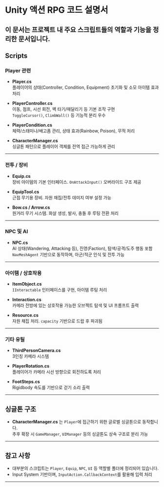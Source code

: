 # Unity 액션 RPG 코드 설명서

이 문서는 프로젝트 내 주요 스크립트들의 역할과 기능을 정리한 문서입니다.  
---

##  Scripts

### Player 관련

- **Player.cs**  
  플레이어의 상태(Controller, Condition, Equipment) 초기화 및 소모 아이템 효과 처리

- **PlayerController.cs**  
  이동, 점프, 시선 회전, 벽 타기/매달리기 등 기본 조작 구현  
  `ToggleCursor()`, `ClimbWall()` 등 기능적 분리 우수

- **PlayerCondition.cs**  
  체력/스태미나/배고픔 관리, 상태 효과(Rainbow, Poison), 무적 처리

- **CharacterManager.cs**  
  싱글톤 패턴으로 플레이어 객체를 전역 접근 가능하게 관리

---

###  전투 / 장비

- **Equip.cs**  
  장비 아이템의 기본 인터페이스. `OnAttackInput()` 오버라이드 구조 제공

- **EquipTool.cs**  
  근접 무기용 장비. 자원 채집/전투 데미지 여부 설정 가능

- **Bow.cs / Arrow.cs**  
  원거리 무기 시스템. 화살 생성, 발사, 충돌 후 루팅 전환 처리

---

###  NPC 및 AI

- **NPC.cs**  
  AI 상태(Wandering, Attacking 등), 진영(Faction), 탐색/공격/도주 행동 포함  
  `NavMeshAgent` 기반으로 동작하며, 아군/적군 인식 및 전투 가능

---

###  아이템 / 상호작용

- **ItemObject.cs**  
  `IInteractable` 인터페이스를 구현, 아이템 루팅 처리

- **Interaction.cs**  
  카메라 전방에 있는 상호작용 가능한 오브젝트 탐색 및 UI 프롬프트 출력

- **Resource.cs**  
  자원 채집 처리. `capacity` 기반으로 드랍 후 파괴됨

---

###  기타 유틸

- **ThirdPersonCamera.cs**  
  3인칭 카메라 시스템

- **PlayerRotation.cs**  
  플레이어가 카메라 시선 방향으로 회전하도록 처리

- **FootSteps.cs**  
  Rigidbody 속도를 기반으로 걷기 소리 출력

---

##  싱글톤 구조

- **CharacterManager.cs** 는 `Player`에 접근하기 위한 글로벌 싱글톤으로 동작합니다.  
  추후 확장 시 `GameManager`, `UIManager` 등의 싱글톤도 상속 구조로 분리 가능

---

##  참고 사항

- 대부분의 스크립트는 `Player`, `Equip`, `NPC`, `UI` 등 역할별 폴더에 정리되어 있습니다.
- Input System 기반이며, `InputAction.CallbackContext`를 활용해 입력 처리

---

